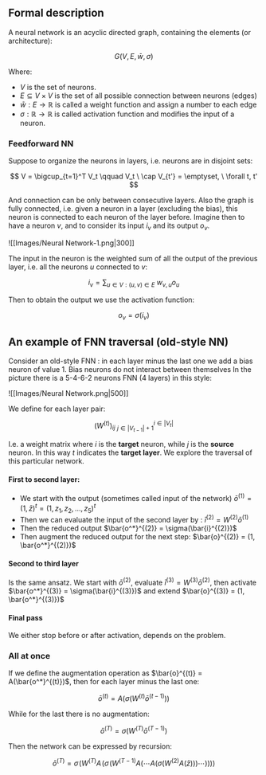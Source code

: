 ## Formal description

A neural network is an acyclic directed graph, containing the elements (or architecture):

$$ G(V,E,\bar{w}, \sigma) $$

Where:

- $V$ is the set of neurons.
- $E \subseteq V \times V$ is the set of all possible connection between neurons (edges)
- $\bar{w} : E \to \mathbb{R}$ is called a weight function and assign a number to each edge
- $\sigma : \mathbb{R} \to \mathbb{R}$ is called activation function and modifies the input of a neuron.

### Feedforward NN

Suppose to organize the neurons in layers, i.e. neurons are in disjoint sets:

$$ V = \bigcup_{t=1}^T V_t \qquad V_t \ \cap V_{t'} = \emptyset, \ \forall t, t'  $$

And connection can be only between consecutive layers.
Also the graph is fully connected, i.e. given a neuron in a layer (excluding the bias), this neuron is connected to each neuron of the layer before.
Imagine then to have a neuron $v$, and to consider its input $i_v$ and its output $o_v$.

![[Images/Neural Network-1.png|300]]

The input in the neuron is the weighted sum of all the output of the previous layer, i.e. all the neurons $u$ connected to $v$:

$$ i_v = \sum_{u \in V: (u,v)\in E}\ w_{v,u}o_u $$

Then to obtain the output we use the activation function:

$$ o_v = \sigma(i_v) $$

## An example of FNN traversal (old-style NN)

Consider an old-style FNN : in each layer minus the last one we add a bias neuron of value $1$. Bias neurons do not interact between themselves
In the picture there is a 5-4-6-2 neurons FNN (4 layers) in this style:

![[Images/Neural Network.png|500]]

We define for each layer pair:

$$ (W^{(t)})_{ij}\ ^{i\in|V_t|} _{j\in|V_{t-1}|+1}$$

I.e. a weight matrix where $i$ is the **target** neuron, while $j$ is the **source** neuron.
In this way $t$ indicates the **target layer**.
We explore the traversal of this particular network.
#### First to second layer:

- We start with the output (sometimes called input of the network) $\bar{o}^{(1)} = (1, \bar{z})^t = (1, z_1, z_2, \dots, z_5)^t$ 
- Then we can evaluate the input of the second layer by : $\bar{i}^{(2)} = W^{(2)}\bar{o}^{(1)}$
- Then the reduced output $\bar{o^*}^{(2)} = \sigma(\bar{i}^{(2)})$
- Then augment the reduced output for the next step: $\bar{o}^{(2)} = (1, \bar{o^*}^{(2)})$
#### Second to third layer

Is the same ansatz. We start with $\bar{o}^{(2)}$, evaluate $\bar{i}^{(3)} = W^{(3)}\bar{o}^{(2)}$, then activate $\bar{o^*}^{(3)} = \sigma(\bar{i}^{(3)})$ and extend $\bar{o}^{(3)} = (1, \bar{o^*}^{(3)})$
#### Final pass

We either stop before or after activation, depends on the problem.

### All at once

If we define the augmentation operation as $\bar{o}^{(t)} = A(\bar{o^*}^{(t)})$, then for each layer minus the last one:

$$\bar{o}^{(t)} = A(\sigma(W^{(t)}\bar{o}^{(t-1)}))$$

While for the last there is no augmentation:

$$\bar{o}^{(T)} = \sigma(W^{(T)}\bar{o}^{(T-1)})$$

Then the network can be expressed by recursion:

$$\bar o^{(T)}=\sigma\!\Big(W^{(T)}A\!\big(\sigma\!\big(W^{(T-1)}A(\cdots A(\sigma(W^{(2)}A(\bar z)))\cdots)\big)\big)\Big)$$
